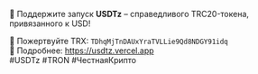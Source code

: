 🚀 Поддержите запуск **USDTz** – справедливого TRC20-токена, привязанного к USD!

📩 Пожертвуйте TRX: `TDhqMjTnDAUxYraTVLLie9Qd8NDGY91idq`  
🔗 Подробнее: https://usdtz.vercel.app  
#USDTz #TRON #ЧестнаяКрипто